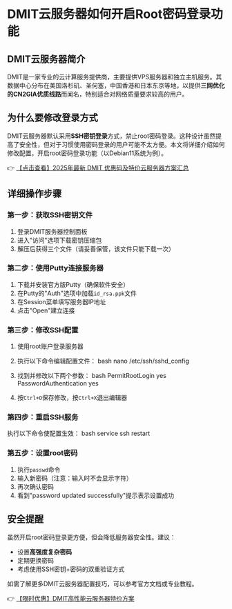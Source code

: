 # DMIT云服务器如何开启Root密码登录功能

## DMIT云服务器简介
DMIT是一家专业的云计算服务提供商，主要提供VPS服务器和独立主机服务。其数据中心分布在美国洛杉矶、圣何塞，中国香港和日本东京等地，以提供**三网优化的CN2GIA优质线路**而闻名，特别适合对网络质量要求较高的用户。

## 为什么要修改登录方式
DMIT云服务器默认采用**SSH密钥登录**方式，禁止root密码登录。这种设计虽然提高了安全性，但对于习惯使用密码登录的用户可能不太方便。本文将详细介绍如何修改配置，开启root密码登录功能（以Debian11系统为例）。

👉 [【点击查看】2025年最新 DMIT 优惠码及特价云服务器方案汇总](https://bit.ly/dmit_coupon)

## 详细操作步骤

### 第一步：获取SSH密钥文件
1. 登录DMIT服务器控制面板
2. 进入"访问"选项下载密钥压缩包
3. 解压后获得三个文件（请妥善保管，该文件只能下载一次）

### 第二步：使用Putty连接服务器
1. 下载并安装官方版Putty（确保软件安全）
2. 在Putty的"Auth"选项中加载`id_rsa.ppk`文件
3. 在Session菜单填写服务器IP地址
4. 点击"Open"建立连接

### 第三步：修改SSH配置
1. 使用root账户登录服务器
2. 执行以下命令编辑配置文件：
   bash
   nano /etc/ssh/sshd_config
   
3. 找到并修改以下两个参数：
   bash
   PermitRootLogin yes
   PasswordAuthentication yes
   
4. 按`Ctrl+O`保存修改，按`Ctrl+X`退出编辑器

### 第四步：重启SSH服务
执行以下命令使配置生效：
bash
service ssh restart

### 第五步：设置root密码
1. 执行`passwd`命令
2. 输入新密码（注意：输入时不会显示字符）
3. 再次确认密码
4. 看到"password updated successfully"提示表示设置成功

## 安全提醒
虽然开启root密码登录更方便，但会降低服务器安全性。建议：
- 设置**高强度复杂密码**
- 定期更换密码
- 考虑使用SSH密钥+密码的双重验证方式

如需了解更多DMIT云服务器配置技巧，可以参考官方文档或专业教程。

👉 [【限时优惠】DMIT高性能云服务器特价方案](https://bit.ly/dmit_coupon)